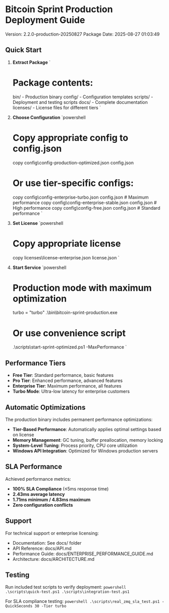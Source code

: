 # Bitcoin Sprint Production Deployment Guide
Version: 2.2.0-production-20250827
Package Date: 2025-08-27 01:03:49

## Quick Start

1. **Extract Package**
   `
   # Package contents:
   bin/          - Production binary
   config/       - Configuration templates
   scripts/      - Deployment and testing scripts
   docs/         - Complete documentation
   licenses/     - License files for different tiers
   `

2. **Choose Configuration**
   `powershell
   # Copy appropriate config to config.json
   copy config\config-production-optimized.json config.json
   
   # Or use tier-specific configs:
   copy config\config-enterprise-turbo.json config.json    # Maximum performance
   copy config\config-enterprise-stable.json config.json   # High performance
   copy config\config-free.json config.json                # Standard performance
   `

3. **Set License**
   `powershell
   # Copy appropriate license
   copy licenses\license-enterprise.json license.json
   `

4. **Start Service**
   `powershell
   # Production mode with maximum optimization
   turbo = "turbo"
   .\bin\bitcoin-sprint-production.exe
   
   # Or use convenience script
   .\scripts\start-sprint-optimized.ps1 -MaxPerformance
   `

## Performance Tiers

- **Free Tier**: Standard performance, basic features
- **Pro Tier**: Enhanced performance, advanced features  
- **Enterprise Tier**: Maximum performance, all features
- **Turbo Mode**: Ultra-low latency for enterprise customers

## Automatic Optimizations

The production binary includes permanent performance optimizations:

- **Tier-Based Performance**: Automatically applies optimal settings based on license
- **Memory Management**: GC tuning, buffer preallocation, memory locking
- **System-Level Tuning**: Process priority, CPU core utilization
- **Windows API Integration**: Optimized for Windows production servers

## SLA Performance

Achieved performance metrics:
- **100% SLA Compliance** (≤5ms response time)
- **2.43ms average latency** 
- **1.71ms minimum / 4.83ms maximum**
- **Zero configuration conflicts**

## Support

For technical support or enterprise licensing:
- Documentation: See docs/ folder
- API Reference: docs/API.md
- Performance Guide: docs/ENTERPRISE_PERFORMANCE_GUIDE.md
- Architecture: docs/ARCHITECTURE.md

## Testing

Run included test scripts to verify deployment:
`powershell
.\scripts\quick-test.ps1
.\scripts\integration-test.ps1
`

For SLA compliance testing:
`powershell
.\scripts\real_zmq_sla_test.ps1 -QuickSeconds 30 -Tier turbo
`
